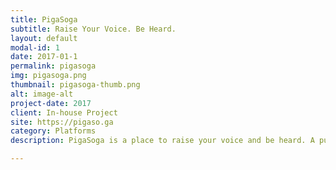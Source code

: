 ```yaml
---
title: PigaSoga
subtitle: Raise Your Voice. Be Heard.
layout: default
modal-id: 1
date: 2017-01-1
permalink: pigasoga
img: pigasoga.png
thumbnail: pigasoga-thumb.png
alt: image-alt
project-date: 2017
client: In-house Project
site: https://pigaso.ga
category: Platforms
description: PigaSoga is a place to raise your voice and be heard. A public forum for all.

---
```

